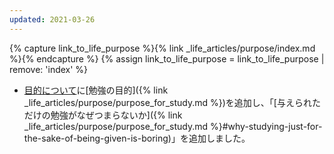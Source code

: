 ```yaml
---
updated: 2021-03-26
---
```

{% capture link_to_life_purpose %}{% link _life_articles/purpose/index.md %}{% endcapture %}
{% assign link_to_life_purpose = link_to_life_purpose | remove: 'index' %}

- [目的について]({{link_to_life_purpose}})に[勉強の目的]({% link _life_articles/purpose/purpose_for_study.md %})を追加し、「[与えられただけの勉強がなぜつまらないか]({% link _life_articles/purpose/purpose_for_study.md %}#why-studying-just-for-the-sake-of-being-given-is-boring)」を追加しました。